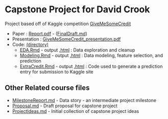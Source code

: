 
# Capstone Project for David Crook

Project based off of Kaggle competition [GiveMeSomeCredit](https://www.kaggle.com/c/GiveMeSomeCredit)

- Paper : [Report.pdf](https://github.com/idcrook/SR_Foundations_DS_Fall_2015/raw/master/capstone/Report.pdf)  - ([FinalDraft.md](FinalDraft.md))
- Presentation : [GiveMeSomeCredit_presentation.pdf](https://github.com/idcrook/SR_Foundations_DS_Fall_2015/raw/master/capstone/GiveMeSomeCredit_presentation.pdf)
- Code: [(directory)](https://github.com/idcrook/SR_Foundations_DS_Fall_2015/tree/master/capstone/GiveMeSomeCredit)
  - [EDA.Rmd](GiveMeSomeCredit/EDA.Rmd) - output [.html](https://dpcrook.github.io/SR_Foundations_DS_Fall_2015/capstone/GiveMeSomeCredit/EDA.html) : Data exploration and cleanup
  - [Modeling.Rmd](GiveMeSomeCredit/Modeling.Rmd) - output [.html](https://dpcrook.github.io/SR_Foundations_DS_Fall_2015/capstone/GiveMeSomeCredit/Modeling.html) : Data modeling, feature selection, and prediction
  - [ExtraCredit.Rmd](GiveMeSomeCredit/ExtraCredit.Rmd)  - output [.html](https://dpcrook.github.io/SR_Foundations_DS_Fall_2015/capstone/GiveMeSomeCredit/ExtraCredit.html) : Code used to generate a prediction entry for submission to Kaggle site

## Other Related course files

- [MilestoneReport.md](MilestoneReport.md) - Data story - an intermediate project milestone
- [Proposal.md](Proposal.md) - Draft proposal for capstone project
- [ProjectIdeas.md](ProjectIdeas.md) - Initial collection of capstone project ideas
